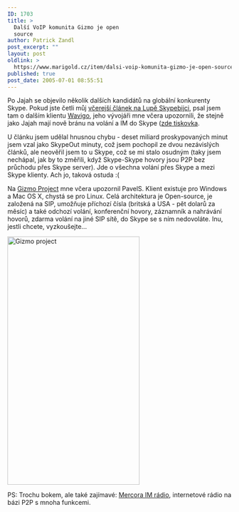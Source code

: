 ```yaml
---
ID: 1703
title: >
  Další VoIP komunita Gizmo je open
  source
author: Patrick Zandl
post_excerpt: ""
layout: post
oldlink: >
  https://www.marigold.cz/item/dalsi-voip-komunita-gizmo-je-open-source
published: true
post_date: 2005-07-01 08:55:51
---
```

<p>Po Jajah se objevilo několik dalších kandidátů na globální konkurenty Skype. Pokud jste četli můj <a href="http://www.lupa.cz/clanek.php3?show=4229">včerejší článek na Lupě Skypebijci</a>, psal jsem tam o dalším klientu <a href="http://www.wavigo.com">Wavigo</a>, jeho vývojáři mne včera upozornili, že stejně jako Jajah mají nově bránu na volání a IM do Skype (<a href="http://news.yahoo.com/news?tmpl=story&amp;u=/prweb/20050629/bs_prweb/prweb256288_1">zde tiskovka</a>. </p>

<p>U článku jsem udělal hnusnou chybu - deset miliard proskypovaných minut jsem vzal jako SkypeOut minuty, což jsem pochopil ze dvou nezávislých článků, ale neověřil jsem to u Skype, což se mi stalo osudným (taky jsem nechápal, jak by to změřili, když Skype-Skype hovory jsou P2P bez průchodu přes Skype server). Jde o všechna volání přes Skype a mezi Skype klienty. Ach jo, taková ostuda :(</p>

<p>Na <a href="http://www.gizmoproject.com/">Gizmo Project</a> mne včera upozornil PavelS. Klient existuje pro Windows a Mac OS X, chystá se pro Linux. Celá architektura je Open-source, je založená na SIP, umožňuje příchozí čísla (britská a USA - pět dolarů za měsíc) a také odchozí volání, konferenční hovory, záznamník a nahrávání hovorů, zdarma volání na jiné SIP sítě, do Skype se s ním nedovoláte. 
Inu, jestli chcete, vyzkoušejte...</p>

<p><img src="/wp-content/uploads/20050701-gizmo-app.jpg" alt="Gizmo project" width="297" height="557" /></p>

<p>
PS: Trochu bokem, ale také zajímavé: <a href="http://sdileni.cz/phprs/view.php?cisloclanku=2005062601">Mercora IM rádio</a>, internetové rádio na bázi P2P s mnoha funkcemi.</p>

